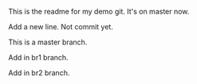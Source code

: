 This is the readme for my demo git.
It's on master now. 

Add a new line. Not commit yet. 


This is a master branch. 

Add in br1 branch.

Add in br2 branch.